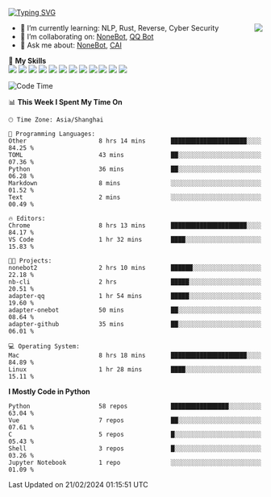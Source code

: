 [![Typing SVG](https://readme-typing-svg.herokuapp.com?size=25&duration=2500&color=8C43EA&vCenter=true&width=200&height=40&lines=Hi+there+%F0%9F%91%8B%F0%9F%8F%BB;I'm+yanyongyu)](https://git.io/typing-svg)

<a href="#">
  <img align="right" src="https://github-readme-stats.vercel.app/api?username=yanyongyu&count_private=true&show_icons=true&bg_color=15,f2f7fd,E0EAFC" />
</a>

- 🌱 I’m currently learning: NLP, Rust, Reverse, Cyber Security
- 👯 I’m collaborating on: [NoneBot](https://github.com/nonebot), [QQ Bot](https://github.com/Mrs4s/go-cqhttp)
- 💬 Ask me about: [NoneBot](https://github.com/nonebot), [CAI](https://github.com/cscs181/CAI)

🌟 **My Skills**  
![](https://img.shields.io/badge/-Python-3e74a2?style=flat-square&logo=Python&logoColor=fff)
![](https://img.shields.io/badge/-TypeScript-3178C6?style=flat-square&logo=TypeScript&logoColor=fff)
![](https://img.shields.io/badge/-Vue-4fc08d?style=flat-square&logo=Vue.js&logoColor=fff)
![](https://img.shields.io/badge/-React-2d98ce?style=flat-square&logo=React&logoColor=fff)
![](https://img.shields.io/badge/-FastAPI-009688?style=flat-square&logo=FastAPI&logoColor=fff)
![](https://img.shields.io/badge/-Linux-000000?style=flat-square&logo=Linux&logoColor=fff)
![](https://img.shields.io/badge/-Docker-2496ED?style=flat-square&logo=Docker&logoColor=fff)
![](https://img.shields.io/badge/-Kubernetes-326CE5?style=flat-square&logo=Kubernetes&logoColor=fff)
![](https://img.shields.io/badge/-GitHub%20Actions-2088FF?style=flat-square&logo=GitHubActions&logoColor=fff)
![](https://img.shields.io/badge/-PostgreSQL-4169E1?style=flat-square&logo=PostgreSQL&logoColor=fff)
![](https://img.shields.io/badge/-Redis-DC382D?style=flat-square&logo=Redis&logoColor=fff)
![](https://img.shields.io/badge/-MongoDB-47A248?style=flat-square&logo=MongoDB&logoColor=fff)

<!--START_SECTION:waka-->
![Code Time](http://img.shields.io/badge/Code%20Time-5%2C836%20hrs%2027%20mins-blue)

📊 **This Week I Spent My Time On** 

```text
🕑︎ Time Zone: Asia/Shanghai

💬 Programming Languages: 
Other                    8 hrs 14 mins       █████████████████████░░░░   84.25 % 
TOML                     43 mins             ██░░░░░░░░░░░░░░░░░░░░░░░   07.36 % 
Python                   36 mins             ██░░░░░░░░░░░░░░░░░░░░░░░   06.28 % 
Markdown                 8 mins              ░░░░░░░░░░░░░░░░░░░░░░░░░   01.52 % 
Text                     2 mins              ░░░░░░░░░░░░░░░░░░░░░░░░░   00.49 % 

🔥 Editors: 
Chrome                   8 hrs 13 mins       █████████████████████░░░░   84.17 % 
VS Code                  1 hr 32 mins        ████░░░░░░░░░░░░░░░░░░░░░   15.83 % 

🐱‍💻 Projects: 
nonebot2                 2 hrs 10 mins       ██████░░░░░░░░░░░░░░░░░░░   22.18 % 
nb-cli                   2 hrs               █████░░░░░░░░░░░░░░░░░░░░   20.51 % 
adapter-qq               1 hr 54 mins        █████░░░░░░░░░░░░░░░░░░░░   19.60 % 
adapter-onebot           50 mins             ██░░░░░░░░░░░░░░░░░░░░░░░   08.64 % 
adapter-github           35 mins             ██░░░░░░░░░░░░░░░░░░░░░░░   06.01 % 

💻 Operating System: 
Mac                      8 hrs 18 mins       █████████████████████░░░░   84.89 % 
Linux                    1 hr 28 mins        ████░░░░░░░░░░░░░░░░░░░░░   15.11 % 
```

**I Mostly Code in Python** 

```text
Python                   58 repos            ████████████████░░░░░░░░░   63.04 % 
Vue                      7 repos             ██░░░░░░░░░░░░░░░░░░░░░░░   07.61 % 
C                        5 repos             █░░░░░░░░░░░░░░░░░░░░░░░░   05.43 % 
Shell                    3 repos             █░░░░░░░░░░░░░░░░░░░░░░░░   03.26 % 
Jupyter Notebook         1 repo              ░░░░░░░░░░░░░░░░░░░░░░░░░   01.09 % 
```




 Last Updated on 21/02/2024 01:15:51 UTC
<!--END_SECTION:waka-->
